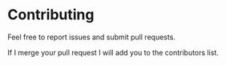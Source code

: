 # Contributing

Feel free to report issues and submit pull requests.

If I merge your pull request I will add you to the contributors list.
